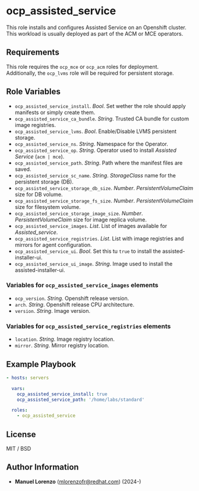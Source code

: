 # ocp_assisted_service
This role installs and configures Assisted Service on an Openshift cluster.  
This workload is usually deployed as part of the ACM or MCE operators.

## Requirements
This role requires the `ocp_mce` or `ocp_acm` roles for deployment.  
Additionally, the `ocp_lvms` role will be required for persistent storage.

## Role Variables
* `ocp_assisted_service_install`. _Bool_. Set wether the role should apply manifests or simply create them.
* `ocp_assisted_service_ca_bundle`. _String_. Trusted CA bundle for custom image registries.
* `ocp_assisted_service_lvms`. _Bool_. Enable/Disable LVMS persistent storage.
* `ocp_assisted_service_ns`. _String_. Namespace for the Operator.
* `ocp_assisted_service_op`. _String_. Operator used to install _Assisted Service_ (`acm | mce`).
* `ocp_assisted_service_path`. _String_. Path where the manifest files are saved.
* `ocp_assisted_service_sc_name`. _String_. _StorageClass_ name for the persistent storage (DB).
* `ocp_assisted_service_storage_db_size`. _Number_. _PersistentVolumeClaim_ size for DB volume.
* `ocp_assisted_service_storage_fs_size`. _Number_. _PersistentVolumeClaim_ size for filesystem volume.
* `ocp_assisted_service_storage_image_size`. _Number_. _PersistentVolumeClaim_ size for image replica volume.
* `ocp_assisted_service_images`. _List_. List of images available for _Assisted_service_.
* `ocp_assisted_service_registries`. _List_. List with image registries and mirrors for agent configuration.
* `ocp_assisted_service_ui`. _Bool_. Set this tu `true` to install the assisted-installer-ui.
* `ocp_assisted_service_ui_image`. _String_. Image used to install the assisted-installer-ui.

### Variables for `ocp_assisted_service_images` elements
* `ocp_version`. _String_. Openshift release version.
* `arch`. _String_. Openshift release CPU architecture.
* `version`. _String_. Image version.

### Variables for `ocp_assisted_service_registries` elements
* `location`. _String_. Image registry location.
* `mirror`. _String_. Mirror registry location.

## Example Playbook
```yaml
- hosts: servers

  vars:
    ocp_assisted_service_install: true
    ocp_assisted_service_path: '/home/labs/standard'

  roles:
    - ocp_assisted_service
```

## License
MIT / BSD

## Author Information
 - **Manuel Lorenzo** (mlorenzofr@redhat.com) (2024-)
